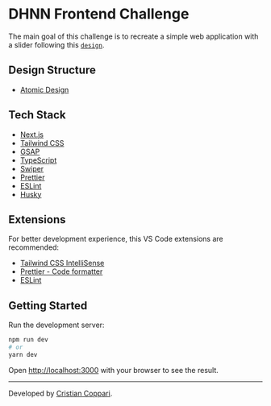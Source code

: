 # DHNN Frontend Challenge

The main goal of this challenge is to recreate a simple web application with a slider following this [`design`](https://www.figma.com/file/5KsNuGyMeoo3BZvUSYINnS/DHNN-%E2%80%94-Front-end-Developer-Challenge?type=design&node-id=0-914&mode=design&t=P5Z9EUYF0CweU8I9-0).

## Design Structure

-   [Atomic Design](https://www.gluo.mx/blog/atomic-design-que-es-para-que-sirve-y-ejemplos)

## Tech Stack

-   [Next.js](https://nextjs.org/)
-   [Tailwind CSS](https://tailwindcss.com/)
-   [GSAP](https://greensock.com/gsap/)
-   [TypeScript](https://www.typescriptlang.org/)
-   [Swiper](https://swiperjs.com/)
-   [Prettier](https://prettier.io/)
-   [ESLint](https://eslint.org/)
-   [Husky](https://typicode.github.io/husky/#/)

## Extensions

For better development experience, this VS Code extensions are recommended:

-   [Tailwind CSS IntelliSense](https://marketplace.visualstudio.com/items?itemName=bradlc.vscode-tailwindcss)
-   [Prettier - Code formatter](https://marketplace.visualstudio.com/items?itemName=esbenp.prettier-vscode)
-   [ESLint](https://marketplace.visualstudio.com/items?itemName=dbaeumer.vscode-eslint)

## Getting Started

Run the development server:

```bash
npm run dev
# or
yarn dev
```

Open [http://localhost:3000](http://localhost:3000) with your browser to see the result.

---

Developed by [Cristian Coppari](https://cristiancoppari.com/).
